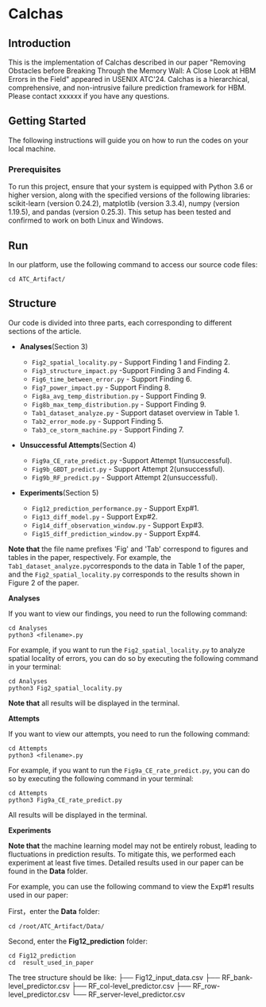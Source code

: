 # Calchas

## Introduction

This is the implementation of Calchas described in our paper "Removing Obstacles before Breaking Through the Memory Wall: A Close Look at HBM Errors in the Field" appeared in USENIX ATC'24. Calchas is a hierarchical, comprehensive, and non-intrusive failure prediction framework for HBM. Please contact xxxxxx  if you have any questions.



## Getting Started 

The following instructions will guide you on how to run the codes on your local machine.

### Prerequisites 

To run this project, ensure that your system is equipped with Python 3.6 or higher version, along with the specified versions of the following libraries: scikit-learn (version 0.24.2), matplotlib (version 3.3.4), numpy (version 1.19.5), and pandas (version 0.25.3). This setup has been tested and confirmed to work on both Linux and Windows.

## Run

In our platform,  use the following command to access our source code files:

```
cd ATC_Artifact/
```



## Structure 

Our code is divided into three parts, each corresponding to different sections of the article. 

- **Analyses**(Section 3)
  - `Fig2_spatial_locality.py` - Support Finding 1 and Finding 2.
  - `Fig3_structure_impact.py` -Support Finding 3 and Finding 4.
  - `Fig6_time_between_error.py` - Support Finding 6.
  - `Fig7_power_impact.py` - Support Finding 8.
  - `Fig8a_avg_temp_distribution.py` - Support Finding 9.
  - `Fig8b_max_temp_distribution.py` - Support Finding 9.
  - `Tab1_dataset_analyze.py` - Support dataset overview in Table 1.
  - `Tab2_error_mode.py` - Support Finding 5.
  - `Tab3_ce_storm_machine.py` - Support Finding 7.

- **Unsuccessful Attempts**(Section 4)
  - `Fig9a_CE_rate_predict.py` -Support Attempt 1(unsuccessful).
  - `Fig9b_GBDT_predict.py` - Support Attempt 2(unsuccessful).
  - `Fig9b_RF_predict.py` - Support Attempt 2(unsuccessful).
- **Experiments**(Section 5)
  - `Fig12_prediction_performance.py` - Support Exp#1.
  - `Fig13_diff_model.py` - Support Exp#2.
  - `Fig14_diff_observation_window.py` - Support Exp#3.
  - `Fig15_diff_prediction_window.py` - Support Exp#4.

**Note that** the file name prefixes 'Fig' and 'Tab' correspond to figures and tables in the paper, respectively. For example, the `Tab1_dataset_analyze.py`corresponds to the data in Table 1 of the paper, and the `Fig2_spatial_locality.py` corresponds to the results shown in Figure 2 of the paper.

**Analyses**

If you want to view our findings, you need to run the following command:

```
cd Analyses
python3 <filename>.py
```

For example, if you want to run the `Fig2_spatial_locality.py`  to analyze spatial locality of errors, you can do so by executing the following command in your terminal:

```
cd Analyses
python3 Fig2_spatial_locality.py
```

**Note that** all results will be displayed in the terminal.

**Attempts**

If you want to view our attempts, you need to run the following command:

```
cd Attempts
python3 <filename>.py
```

For example, if you want to run the ``Fig9a_CE_rate_predict.py``, you can do so by executing the following command in your terminal:

```
cd Attempts
python3 Fig9a_CE_rate_predict.py
```

All results will be displayed in the terminal.

**Experiments**



 **Note that** the machine learning model may not be entirely robust, leading to fluctuations in prediction results. To mitigate this, we performed each experiment at least five times. Detailed results used in our paper can be found in the **Data** folder.

For example, you can use the following command to view the Exp#1 results used in our paper:

First，enter the **Data** folder:

```
cd /root/ATC_Artifact/Data/
```

Second, enter the **Fig12_prediction** folder:

```
cd Fig12_prediction
cd  result_used_in_paper
```

The tree structure should be like:
    ├── Fig12_input_data.csv
    ├── RF_bank-level_predictor.csv
    ├── RF_col-level_predictor.csv
    ├── RF_row-level_predictor.csv
    └── RF_server-level_predictor.csv
